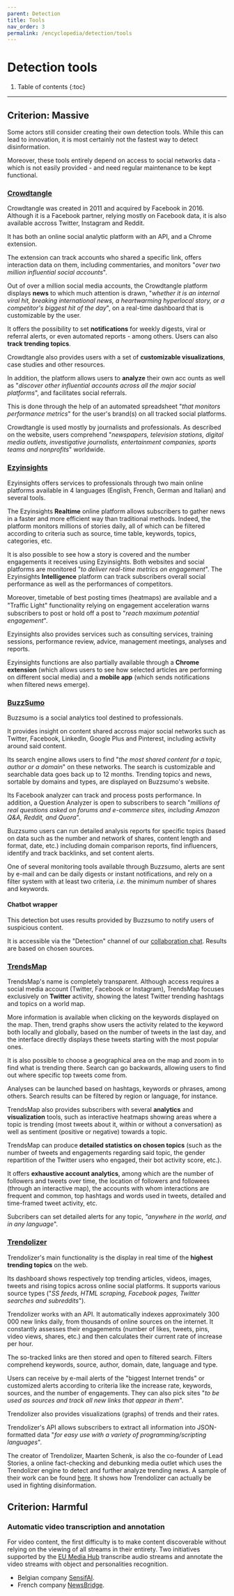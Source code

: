 ```yaml
---
parent: Detection
title: Tools
nav_order: 3
permalink: /encyclopedia/detection/tools
---
```


# Detection tools

1. Table of contents
{:toc}

- - -

## Criterion: Massive

Some actors still consider creating their own detection tools.
While this can lead to innovation, it is most certainly not the fastest way to detect disinformation.

Moreover, these tools entirely depend on access to social networks data - which is not easily  provided - and need regular maintenance to be kept functional.

### [Crowdtangle](https://www.crowdtangle.com/)

Crowdtangle was created in 2011 and acquired by Facebook in 2016. Although it is a Facebook partner, relying mostly on Facebook data, it is also available accross Twitter, Instagram and Reddit.

It has both an online social analytic platform with an API, and a Chrome extension.

The extension can track accounts who shared a specific link, offers interaction data on them, including commentaries, and monitors "_over two million influential social accounts_".

Out of over a million social media accounts, the Crowdtangle platform displays **news** to which much attention is drawn, "_whether it is an internal viral hit, breaking international news, a heartwarming hyperlocal story, or a competitor's biggest hit of the day_", on a real-time dashboard that is customizable by the user.

It offers the possibility to set **notifications** for weekly digests, viral or referral alerts, or even automated reports - among others. Users can also **track trending topics**.

Crowdtangle also provides users with a set of **customizable visualizations**, case studies and other resources.

In addition, the platform allows users to **analyze** their own acc
ounts as well as "_discover other influential accounts across all the major social platforms_", and facilitates social referrals.

This is done through the help of an automated spreadsheet "_that monitors performance metrics_" for the user's brand(s) on all tracked social platforms.

Crowdtangle is used mostly by journalists and professionals. As described on the website, users comprehend "_newspapers, television stations, digital media outlets, investigative journalists, entertainment companies, sports teams and nonprofits_" worldwide.

### [Ezyinsights](https://ezyinsights.com/)

Ezyinsights offers services to professionals through two main online platforms available in 4 languages (English, French, German and Italian) and several tools.

The Ezyinsights **Realtime** online platform allows subscribers to gather news in a faster and more efficient way than traditional methods. Indeed, the platform monitors millions of stories daily, all of which can be filtered according to criteria such as source, time table, keywords, topics, categories, etc.

It is also possible to see how a story is covered and the number engagements it receives using Ezyinsights. Both websites and social platforms are monitored "_to deliver real-time metrics on engagement_". The Ezyinsights **Intelligence** platform can track subscribers overall social performance as well as the performances of competitors.

Moreover, timetable of best posting times (heatmaps) are available and a "Traﬃc Light" functionality relying on engagement acceleration warns subscribers to post or hold off a post to "_reach maximum potential engagement_".

Ezyinsights also provides services such as consulting services, training sessions, performance review, advice, management meetings, analyses and reports.

Ezyinsights functions are also partially available through a **Chrome extension** (which allows users to see how selected articles are performing on different social media) and a **mobile app** (which sends notifications when filtered news emerge).


### [BuzzSumo](https://buzzsumo.com/)

<!-- move to top -->

Buzzsumo is a social analytics tool destined to professionals.

It provides insight on content shared accross major social networks such as Twitter, Facebook, LinkedIn, Google Plus and Pinterest, including activity around said content.

Its search engine allows users to find "_the most shared content for a topic, author or a domain_" on these networks. The search is customizable and searchable data goes back up to 12 months. Trending topics and news, sortable by domains and types, are displayed on Buzzsumo's website.

Its Facebook analyzer can track and process posts performance. In addition, a Question Analyzer is open to subscribers to search "_millions of real questions asked on forums and e-commerce sites, including Amazon Q&A, Reddit, and Quora_".

Buzzsumo users can run detailed analysis reports for specific topics (based on data such as the number and network of shares, content length and format, date, etc.) including  domain comparison reports, find influencers, identify and track backlinks, and set content alerts.

One of several monitoring tools available through Buzzsumo, alerts are sent by e-mail and can be daily digests or instant notifications, and rely on a filter system with at least two criteria, _i.e._ the minimum number of shares and keywords.

#### Chatbot wrapper

This detection bot uses results provided by Buzzsumo to notify users of suspicious content.

It is accessible via the "Detection" channel of our [collaboration chat](/collaborate). Results are based on chosen sources.

<!-- add a screenshot -->


### [TrendsMap](https://www.trendsmap.com/)

TrendsMap's name is completely transparent. Although access requires a social media account (Twitter, Facebook or Instagram), TrendsMap focuses exclusively on **Twitter** activity, showing the latest Twitter trending hashtags and topics on a world map.

More information is available when clicking on the keywords displayed on the map. Then, trend graphs show users the activity related to the keyword both locally and globally, based on the number of tweets in the last day, and the interface directly displays these tweets starting with the most popular ones.

It is also possible to choose a geographical area on the map and zoom in to find what is trending there. Search can go backwards, allowing users to find out where specific top tweets come from.

Analyses can be launched based on hashtags, keywords or phrases, among others. Search results can be filtered by region or language, for instance.

TrendsMap also provides subscribers with several **analytics** and **visualization** tools, such as interactive heatmaps showing areas where a topic is trending (most tweets about it, within or without a conversation) as well as sentiment (positive or negative) towards a topic.

TrendsMap can produce **detailed statistics on chosen topics** (such as the number of tweets and engagements regarding said topic, the gender repartition of the Twitter users who engaged, their bot activity score, etc.).

It offers **exhaustive account analytics**, among which are the number of followers and tweets over time, the location of followers and followees (through an interactive map), the accounts with whom interactions are frequent and common, top hashtags and words used in tweets, detailed and time-framed tweet activity, etc.

Subcribers can set detailed alerts for any topic, _"anywhere in the world, and in any language_".


### [Trendolizer](http://www.trendolizer.com/)

Trendolizer's main functionality is the display in real time of the **highest trending topics** on the web.

Its dashboard shows respectively top trending articles, videos, images, tweets and rising topics across online social platforms. It supports various source types ("_SS feeds, HTML scraping, Facebook pages, Twitter searches and subreddits_").

Trendolizer works with an API. It automatically indexes approximately 300 000 new links daily, from thousands of online sources on the internet. It constantly assesses their engagements (number of likes, tweets, pins, video views, shares, etc.) and then calculates their current rate of increase per hour.

The so-tracked links are then stored and open to filtered search. Filters comprehend keywords, source, author, domain, date, language and type.

Users can receive by e-mail alerts of the "biggest Internet trends" or customized alerts according to criteria like the increase rate, keywords, sources, and the number of engagements. They can also pick sites "_to be used as sources and track all new links that appear in them_".

Trendolizer also provides visualizations (graphs) of trends and their rates.

Trendolizer's API allows subscribers to extract all information into JSON-formatted data "_for easy use with a variety of programming/scripting languages_".

The creator of Trendolizer, Maarten Schenk, is also the co-founder of Lead Stories, a online fact-checking and debunking media outlet which uses the Trendolizer engine to detect and further analyze trending news. A sample of their work can be found [here](https://hoax-alert.leadstories.com/3470102-how-a-tattoo-led-us-to-the-macedonian-trucker-delivering-loads-of-fake-news-to-the-internet.html). It shows how Trendolizer can actually be used in fighting disinformation.


## Criterion: Harmful

### Automatic video transcription and annotation

For video content, the first difficulty is to make content discoverable without relying on the viewing of all streams in their entirety. Two initiatives supported by the [EU Media Hub](http://www.europarl.europa.eu/stoa/en/media-hub) transcribe audio streams and annotate the video streams with object and personalities recognition.

- Belgian company [SensifAI](https://sensifai.com).
- French company [NewsBridge](https://www.newsbridge.io).
